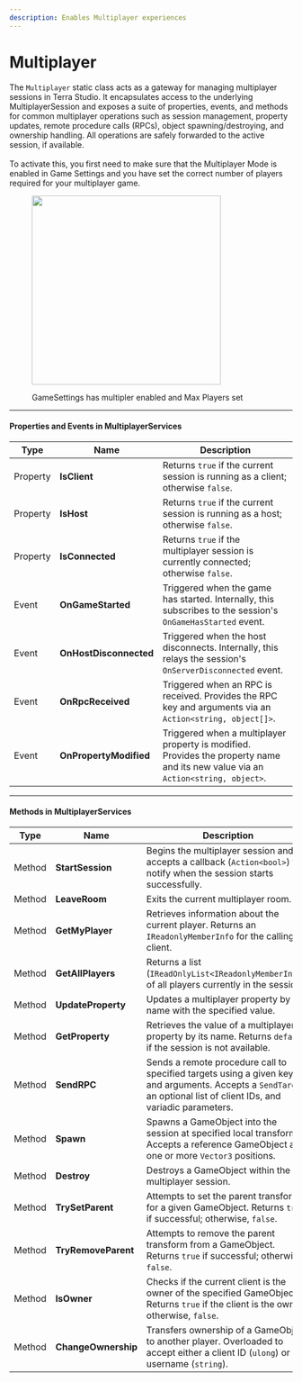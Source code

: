 ```yaml
---
description: Enables Multiplayer experiences
---
```


# Multiplayer

The `Multiplayer` static class acts as a gateway for managing multiplayer sessions in Terra Studio. It encapsulates access to the underlying MultiplayerSession and exposes a suite of properties, events, and methods for common multiplayer operations such as session management, property updates, remote procedure calls (RPCs), object spawning/destroying, and ownership handling. All operations are safely forwarded to the active session, if available. ​\
\
To activate this, you first need to make sure that the Multiplayer Mode is enabled in Game Settings and you have set the correct number of players required for your multiplayer game.&#x20;

<figure><img src="../.gitbook/assets/Screenshot 2025-04-01 at 3.56.12 PM.png" alt="" width="336"><figcaption><p>GameSettings has multipler enabled and Max Players set</p></figcaption></figure>

***

#### Properties and Events in MultiplayerServices

| Type     | Name                   | Description                                                                                                                      |
| -------- | ---------------------- | -------------------------------------------------------------------------------------------------------------------------------- |
| Property | **IsClient**           | Returns `true` if the current session is running as a client; otherwise `false`.                                                 |
| Property | **IsHost**             | Returns `true` if the current session is running as a host; otherwise `false`.                                                   |
| Property | **IsConnected**        | Returns `true` if the multiplayer session is currently connected; otherwise `false`.                                             |
| Event    | **OnGameStarted**      | Triggered when the game has started. Internally, this subscribes to the session's `OnGameHasStarted` event.                      |
| Event    | **OnHostDisconnected** | Triggered when the host disconnects. Internally, this relays the session's `OnServerDisconnected` event.                         |
| Event    | **OnRpcReceived**      | Triggered when an RPC is received. Provides the RPC key and arguments via an `Action<string, object[]>`.                         |
| Event    | **OnPropertyModified** | Triggered when a multiplayer property is modified. Provides the property name and its new value via an `Action<string, object>`. |

***

#### Methods in MultiplayerServices

| Type   | Name                | Description                                                                                                                                                          |
| ------ | ------------------- | -------------------------------------------------------------------------------------------------------------------------------------------------------------------- |
| Method | **StartSession**    | Begins the multiplayer session and accepts a callback (`Action<bool>`) to notify when the session starts successfully.                                               |
| Method | **LeaveRoom**       | Exits the current multiplayer room.                                                                                                                                  |
| Method | **GetMyPlayer**     | Retrieves information about the current player. Returns an `IReadonlyMemberInfo` for the calling client.                                                             |
| Method | **GetAllPlayers**   | Returns a list (`IReadOnlyList<IReadonlyMemberInfo>`) of all players currently in the session.                                                                       |
| Method | **UpdateProperty**  | Updates a multiplayer property by name with the specified value.                                                                                                     |
| Method | **GetProperty**     | Retrieves the value of a multiplayer property by its name. Returns `default` if the session is not available.                                                        |
| Method | **SendRPC**         | Sends a remote procedure call to specified targets using a given key and arguments. Accepts a `SendTarget`, an optional list of client IDs, and variadic parameters. |
| Method | **Spawn**           | Spawns a GameObject into the session at specified local transforms. Accepts a reference GameObject and one or more `Vector3` positions.                              |
| Method | **Destroy**         | Destroys a GameObject within the multiplayer session.                                                                                                                |
| Method | **TrySetParent**    | Attempts to set the parent transform for a given GameObject. Returns `true` if successful; otherwise, `false`.                                                       |
| Method | **TryRemoveParent** | Attempts to remove the parent transform from a GameObject. Returns `true` if successful; otherwise, `false`.                                                         |
| Method | **IsOwner**         | Checks if the current client is the owner of the specified GameObject. Returns `true` if the client is the owner; otherwise, `false`.                                |
| Method | **ChangeOwnership** | Transfers ownership of a GameObject to another player. Overloaded to accept either a client ID (`ulong`) or a username (`string`).                                   |
